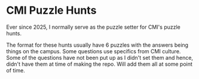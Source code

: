 # CMI Puzzle Hunts

Ever since 2025, I normally serve as the puzzle setter for CMI's puzzle hunts.

The format for these hunts usually have 6 puzzles with the answers being things on the campus. Some questions use specifics from CMI culture. Some of the questions have not been put up as I didn't set them and hence, didn't have them at time of making the repo. Will add them all at some point of time.
